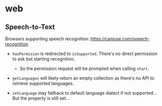 # web

## Speech-to-Text

Browsers supporting speech recognition: https://caniuse.com/speech-recognition

- `hasPermision` is redirected to `isSupported`. There's no direct permission to ask but starting recognition.
  - So the permission request will be prompted when calling `start`.

- `getLanguages` will likely return an empty collection as there's no API to retrieve supported languages.
- `setLanguage` may fallback to default language dialect if not supported... But the property is still set...